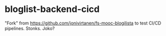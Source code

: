 # bloglist-backend-cicd

"Fork" from https://github.com/jonivirtanen/fs-mooc-blogilista to test CI/CD pipelines. Stonks. Joko?

